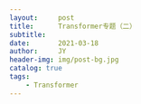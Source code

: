 ```yaml
---
layout:     post
title:      Transformer专题（二）
subtitle:   
date:       2021-03-18
author:     JY
header-img: img/post-bg.jpg
catalog: true
tags:
    - Transformer
---
```


